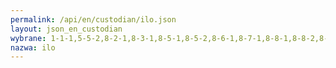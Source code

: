 ```yaml
---
permalink: /api/en/custodian/ilo.json
layout: json_en_custodian
wybrane: 1-1-1,5-5-2,8-2-1,8-3-1,8-5-1,8-5-2,8-6-1,8-7-1,8-8-1,8-8-2,8-b-1,10-4-1
nazwa: ilo
---
```

